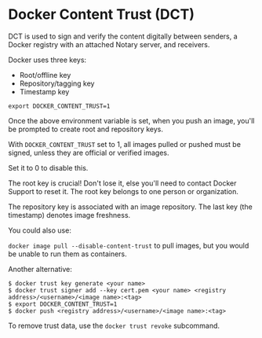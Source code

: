 # Docker Content Trust (DCT)

DCT is used to sign and verify the content digitally between senders, a Docker registry with an attached Notary server, and receivers.

Docker uses three keys:

- Root/offline key
- Repository/tagging key
- Timestamp key 

`export DOCKER_CONTENT_TRUST=1`

Once the above environment variable is set, when you push an image, you'll be prompted to create root and repository keys.

With `DOCKER_CONTENT_TRUST` set to 1, all images pulled or pushed must be signed, unless they are official or verified images.

Set it to 0 to disable this.

The root key is crucial! Don't lose it, else you'll need to contact Docker Support to reset it. The root key belongs to one person or organization.

The repository key is associated with an image repository. The last key (the timestamp) denotes image freshness.

You could also use:

`docker image pull --disable-content-trust` to pull images, but you would be unable to run them as containers.

Another alternative:

```
$ docker trust key generate <your name>
$ docker trust signer add --key cert.pem <your name> <registry address>/<username>/<image name>:<tag>
$ export DOCKER_CONTENT_TRUST=1
$ docker push <registry address>/<username>/<image name>:<tag>
```

To remove trust data, use the `docker trust revoke` subcommand.